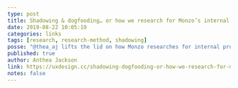 ```yaml
---
type: post
title: Shadowing & dogfooding… or how we research for Monzo’s internal product
date: 2019-08-22 10:05:19
categories: links
tags: [research, research-method, shadowing]
posse: "@thea_aj lifts the lid on how Monzo researches for internal products."
published: true
author: Anthea Jackson
link: https://uxdesign.cc/shadowing-dogfooding-or-how-we-research-for-monzos-internal-product-a6e60ea46687
notes: false
---
```

